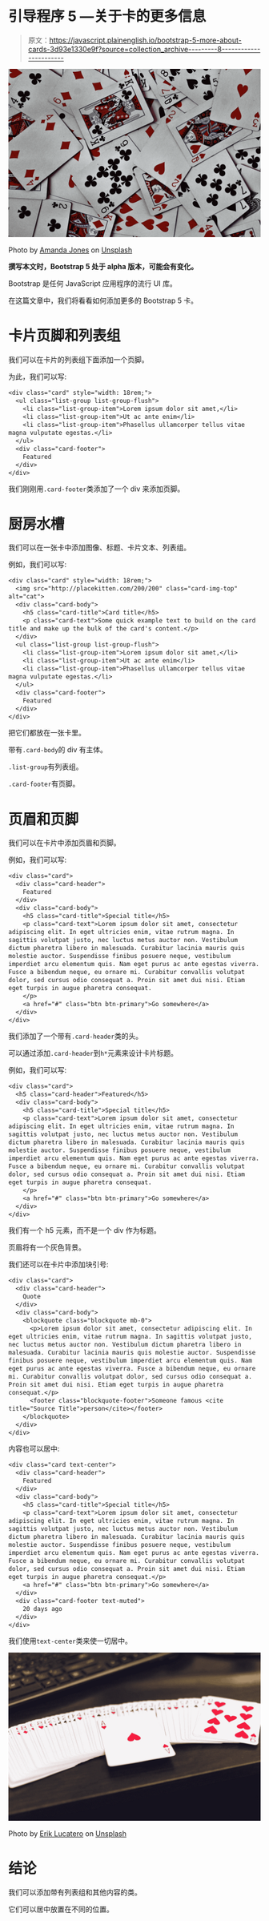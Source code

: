 # 引导程序 5 —关于卡的更多信息

> 原文：<https://javascript.plainenglish.io/bootstrap-5-more-about-cards-3d93e1330e9f?source=collection_archive---------8----------------------->

![](img/b6f2eb79ab9a7ec06b83db7217105749.png)

Photo by [Amanda Jones](https://unsplash.com/@amandagraphc?utm_source=medium&utm_medium=referral) on [Unsplash](https://unsplash.com?utm_source=medium&utm_medium=referral)

**撰写本文时，Bootstrap 5 处于 alpha 版本，可能会有变化。**

Bootstrap 是任何 JavaScript 应用程序的流行 UI 库。

在这篇文章中，我们将看看如何添加更多的 Bootstrap 5 卡。

# 卡片页脚和列表组

我们可以在卡片的列表组下面添加一个页脚。

为此，我们可以写:

```
<div class="card" style="width: 18rem;">
  <ul class="list-group list-group-flush">
    <li class="list-group-item">Lorem ipsum dolor sit amet,</li>
    <li class="list-group-item">Ut ac ante enim</li>
    <li class="list-group-item">Phasellus ullamcorper tellus vitae magna vulputate egestas.</li>
  </ul>
  <div class="card-footer">
    Featured
  </div>
</div>
```

我们刚刚用`.card-footer`类添加了一个 div 来添加页脚。

# 厨房水槽

我们可以在一张卡中添加图像、标题、卡片文本、列表组。

例如，我们可以写:

```
<div class="card" style="width: 18rem;">
  <img src="http://placekitten.com/200/200" class="card-img-top" alt="cat">
  <div class="card-body">
    <h5 class="card-title">Card title</h5>
    <p class="card-text">Some quick example text to build on the card title and make up the bulk of the card's content.</p>
  </div>
  <ul class="list-group list-group-flush">
    <li class="list-group-item">Lorem ipsum dolor sit amet,</li>
    <li class="list-group-item">Ut ac ante enim</li>
    <li class="list-group-item">Phasellus ullamcorper tellus vitae magna vulputate egestas.</li>
  </ul>
  <div class="card-footer">
    Featured
  </div>
</div>
```

把它们都放在一张卡里。

带有`.card-body`的 div 有主体。

`.list-group`有列表组。

`.card-footer`有页脚。

# 页眉和页脚

我们可以在卡片中添加页眉和页脚。

例如，我们可以写:

```
<div class="card">
  <div class="card-header">
    Featured
  </div>
  <div class="card-body">
    <h5 class="card-title">Special title</h5>
    <p class="card-text">Lorem ipsum dolor sit amet, consectetur adipiscing elit. In eget ultricies enim, vitae rutrum magna. In sagittis volutpat justo, nec luctus metus auctor non. Vestibulum dictum pharetra libero in malesuada. Curabitur lacinia mauris quis molestie auctor. Suspendisse finibus posuere neque, vestibulum imperdiet arcu elementum quis. Nam eget purus ac ante egestas viverra. Fusce a bibendum neque, eu ornare mi. Curabitur convallis volutpat dolor, sed cursus odio consequat a. Proin sit amet dui nisi. Etiam eget turpis in augue pharetra consequat.
    </p>
    <a href="#" class="btn btn-primary">Go somewhere</a>
  </div>
</div>
```

我们添加了一个带有`.card-header`类的头。

可以通过添加`.card-header`到`h*`元素来设计卡片标题。

例如，我们可以写:

```
<div class="card">
  <h5 class="card-header">Featured</h5>
  <div class="card-body">
    <h5 class="card-title">Special title</h5>
    <p class="card-text">Lorem ipsum dolor sit amet, consectetur adipiscing elit. In eget ultricies enim, vitae rutrum magna. In sagittis volutpat justo, nec luctus metus auctor non. Vestibulum dictum pharetra libero in malesuada. Curabitur lacinia mauris quis molestie auctor. Suspendisse finibus posuere neque, vestibulum imperdiet arcu elementum quis. Nam eget purus ac ante egestas viverra. Fusce a bibendum neque, eu ornare mi. Curabitur convallis volutpat dolor, sed cursus odio consequat a. Proin sit amet dui nisi. Etiam eget turpis in augue pharetra consequat.
    </p>
    <a href="#" class="btn btn-primary">Go somewhere</a>
  </div>
</div>
```

我们有一个 h5 元素，而不是一个 div 作为标题。

页眉将有一个灰色背景。

我们还可以在卡片中添加块引号:

```
<div class="card">
  <div class="card-header">
    Quote
  </div>
  <div class="card-body">
    <blockquote class="blockquote mb-0">
      <p>Lorem ipsum dolor sit amet, consectetur adipiscing elit. In eget ultricies enim, vitae rutrum magna. In sagittis volutpat justo, nec luctus metus auctor non. Vestibulum dictum pharetra libero in malesuada. Curabitur lacinia mauris quis molestie auctor. Suspendisse finibus posuere neque, vestibulum imperdiet arcu elementum quis. Nam eget purus ac ante egestas viverra. Fusce a bibendum neque, eu ornare mi. Curabitur convallis volutpat dolor, sed cursus odio consequat a. Proin sit amet dui nisi. Etiam eget turpis in augue pharetra consequat.</p>
      <footer class="blockquote-footer">Someone famous <cite title="Source Title">person</cite></footer>
    </blockquote>
  </div>
</div>
```

内容也可以居中:

```
<div class="card text-center">
  <div class="card-header">
    Featured
  </div>
  <div class="card-body">
    <h5 class="card-title">Special title</h5>
    <p class="card-text">Lorem ipsum dolor sit amet, consectetur adipiscing elit. In eget ultricies enim, vitae rutrum magna. In sagittis volutpat justo, nec luctus metus auctor non. Vestibulum dictum pharetra libero in malesuada. Curabitur lacinia mauris quis molestie auctor. Suspendisse finibus posuere neque, vestibulum imperdiet arcu elementum quis. Nam eget purus ac ante egestas viverra. Fusce a bibendum neque, eu ornare mi. Curabitur convallis volutpat dolor, sed cursus odio consequat a. Proin sit amet dui nisi. Etiam eget turpis in augue pharetra consequat.</p>
    <a href="#" class="btn btn-primary">Go somewhere</a>
  </div>
  <div class="card-footer text-muted">
    20 days ago
  </div>
</div>
```

我们使用`text-center`类来使一切居中。

![](img/40e589f36efcbf7b3b11e6a67968bc17.png)

Photo by [Erik Lucatero](https://unsplash.com/@erik_lucatero?utm_source=medium&utm_medium=referral) on [Unsplash](https://unsplash.com?utm_source=medium&utm_medium=referral)

# 结论

我们可以添加带有列表组和其他内容的类。

它们可以居中放置在不同的位置。